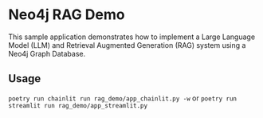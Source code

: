 # Neo4j RAG Demo
This sample application demonstrates how to implement a Large Language Model (LLM) and Retrieval Augmented Generation (RAG) system using a Neo4j Graph Database.

## Usage
`poetry run chainlit run rag_demo/app_chainlit.py -w`
or
`poetry run streamlit run rag_demo/app_streamlit.py`